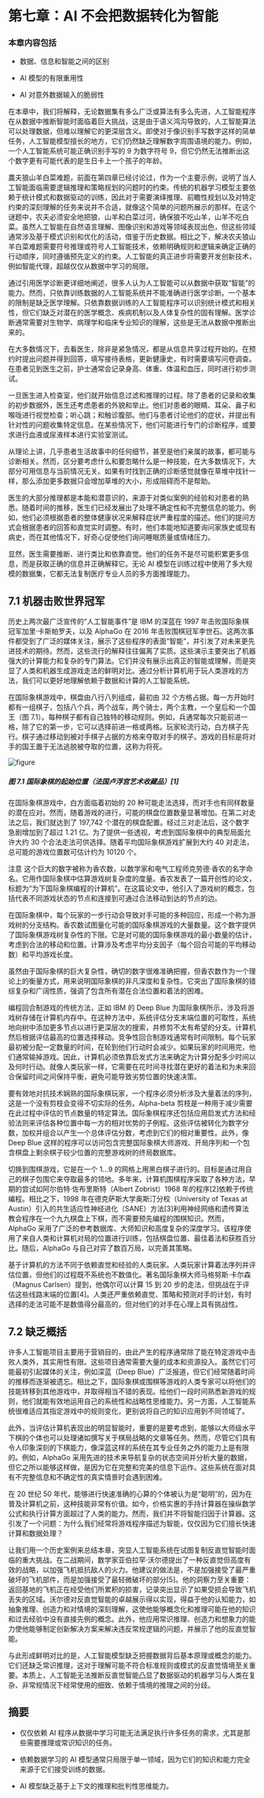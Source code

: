 # 第七章：AI 不会把数据转化为智能

### 本章内容包括

+   数据、信息和智能之间的区别

+   AI 模型的有限重用性

+   AI 对意外数据输入的脆弱性

在本章中，我们将解释，无论数据集有多么广泛或算法有多么先进，人工智能程序在从数据中推断智能时面临着巨大挑战，这是由于语义鸿沟导致的，人工智能算法可以处理数据，但难以理解它的更深层含义。即使对于像识别手写数字这样的简单任务，人工智能模型擅长的地方，它们仍然缺乏理解数字周围语境的能力。例如，一个人工智能系统可能正确识别手写的 9 为数字符号 9，但它仍然无法推断出这个数字更有可能代表的是生日卡上一个孩子的年龄。

農夫狼山羊白菜难题，前面在第四章已经讨论过，作为一个主要示例，说明了当人工智能面临需要逻辑推理和策略规划的问题时的约束。传统的机器学习模型主要依赖于统计模式和数据驱动的训练，因此对于需要演绎推理、前瞻性规划以及对特定约束的深刻理解的任务来说并不合适，就像这个简单的问题所展示的那样。在这个谜题中，农夫必须安全地把狼、山羊和白菜过河，确保狼不吃山羊，山羊不吃白菜。虽然人工智能在自然语言理解、图像识别和游戏等领域表现出色，但这些领域通常涉及基于模式识别和优化的活动，借鉴于历史数据。相比之下，解决农夫狼山羊白菜难题需要符号推理或符号人工智能技术，依赖明确规则和逻辑来确定正确的行动顺序，同时遵循预先定义的约束。人工智能的真正进步将需要开发创新技术，例如智能代理，超越仅仅从数据中学习的局限。

通过引用医学诊断更详细地阐述，很多人认为人工智能可以从数据中获取“智能”的能力。然而，只依靠训练数据的人工智能系统并不能准确进行医学诊断。一个基本的限制是缺乏医学理解。只依靠数据训练的人工智能程序可以识别统计模式和相关性，但它们缺乏对潜在的医学概念、疾病机制以及人体复杂性的固有理解。医学诊断通常需要对生物学、病理学和临床专业知识的理解，这些是无法从数据中推断出来的。

在大多数情况下，去看医生，除非是紧急情况，都是从信息共享过程开始的。在预约时提出问题并得到回答，填写接待表格，更新健康史，有时需要填写问卷调查。在患者见到医生之前，护士通常会记录身高、体重、体温和血压，同时进行初步测试。

一旦医生进入检查室，他们就开始信息过滤和推理的过程。除了患者的记录和收集的初步数据外，医生还考虑患者的外貌和举止。他们对患者的眼睛、耳朵、鼻子和喉咙进行视觉检查；听心跳；和触诊腹部。他们与患者讨论他们的症状，并提出有针对性的问题收集特定信息。在某些情况下，他们可能进行专门的诊断程序，或要求进行血液或尿液样本进行实验室测试。

从理论上讲，几乎患者生活故事中的任何细节，甚至是他们亲属的故事，都可能与诊断相关。然而，区分要考虑什么和要忽略什么是一种技能，在大多数情况下，大部分可用信息与当前情况无关。如果有时找到正确的诊断感觉就像在草堆中找针一样，那么添加更多数据只会增加草堆的大小，形成阻碍而不是帮助。

医生的大部分推理都是本能和潜意识的，来源于对类似案例的经验和对患者的熟悉。随着时间的推移，医生们已经发展出了处理不确定性和不完整信息的能力。例如，他们必须根据患者的整体健康状况来解释症状严重程度的描述。他们的提问方式会根据患者的回答和直觉实时调整。有时，他们本能地知道要询问家族史或现有病史，而在其他情况下，好奇心促使他们询问睡眠质量或情绪压力。

显然，医生需要推断、进行类比和依靠直觉。他们的任务不是尽可能积累更多信息，而是获取正确的信息并正确解释它。无论 AI 模型在训练过程中使用了多大规模的数据集，它都无法复制医疗专业人员的多方面推理能力。

## 7.1 机器击败世界冠军

历史上两次最广泛宣传的“人工智能事件”是 IBM 的深蓝在 1997 年击败国际象棋冠军加里·卡斯帕罗夫，以及 AlphaGo 在 2016 年击败围棋冠军李世石。这两次事件都受到了广泛的媒体关注，展示了这些程序的表面“智能”，并引发了对未来更先进技术的期待。然而，这些流行的解释往往偏离了实质。这些演示主要突出了机器强大的计算能力和复杂的专门算法。它们并没有展示出真正的智能或理解，而是突显了人类和机器生成游戏走法的鲜明对比。通过分析计算机用于玩人类游戏的方法，我们可以更好地理解依赖于数据和计算的人工智能系统。

在国际象棋游戏中，棋盘由八行八列组成，最初由 32 个方格占据。每一方开始时都有一组棋子，包括八个兵，两个战车，两个骑士，两个主教，一个皇后和一个国王（图 7.1）。每种棋子都有自己独特的移动规则。例如，兵通常每次只能前进一格，除了它的第一步，它可以选择前进一格或两格。玩家轮流行动，白方棋子先行。棋子通过移动到被对手棋子占据的方格来夺取对手的棋子。游戏的目标是将对手的国王置于无法逃脱被夺取的位置，这称为将死。

![figure](img/7-1.png)

##### 图 7.1 国际象棋的起始位置（法国卢浮宫艺术收藏品）[1]

在国际象棋游戏中，白方面临着初始的 20 种可能走法选择，而对手也有同样数量的潜在应对。然而，随着游戏的进行，可能的棋盘位置数量显著增加。在第二对走法之后，我们就达到了 197,742 个潜在的棋盘配置。经过三对走法后，这个数字急剧增加到了超过 1.21 亿。为了提供一些透视，考虑到国际象棋中的典型局面允许大约 30 个合法走法可供选择。随着平均国际象棋游戏扩展到大约 40 对走法，总可能的游戏位置数可估计约为 10120 个。

注意 这个巨大的数字被称为香农数，以数学家和电气工程师克劳德·香农的名字命名。它用作国际象棋中估算游戏树复杂度的度量。香农发表了一篇开创性的论文，标题为“为下国际象棋编程的计算机”。在这篇论文中，他引入了游戏树的概念，包括代表不同游戏状态的节点和连接到可通过合法移动到达的节点的边。

在国际象棋中，每个玩家的一步行动会导致对手可能的多种回应，形成一个称为游戏树的分支结构。香农数试图量化可能的国际象棋游戏的大量数量。这个数字提供了国际象棋游戏树复杂性的下限。它是对可能的国际象棋游戏的最小数量的估计，考虑到合法的移动和位置。计算涉及考虑平均分支因子（每个回合可能的平均移动数）和平均游戏长度。

虽然由于国际象棋的巨大复杂性，确切的数字很难准确把握，但香农数作为一个理论上的衡量方式，用来说明国际象棋的非凡深度和复杂性。它突出了国际象棋的错综复杂和广阔性质，强调了包含所有潜在合法位置和着法的困难。

编程回合制游戏的传统方法，正如 IBM 的 Deep Blue 为国际象棋所示，涉及将游戏树存储在计算机内存中。在这种方法中，系统评估分支末端位置的可取性，系统地向树中添加更多节点以进行更深层次的搜索，并修剪不太有希望的分支。计算机然后根据评估最高的位置选择移动。竞争性回合制游戏通常有时间限制。每个玩家最初被分配一定数量的时间，在轮到他们行动时会减少。如果玩家的时间用完，他们通常输掉游戏。因此，计算机必须依靠启发式方法来确定为计算分配多少时间以及何时行动。就像人类玩家一样，它需要在花时间寻找潜在更好的着法和为未来回合保留时间之间保持平衡，避免可能导致劣势位置的快速决策。

要有效地对抗技术娴熟的国际象棋玩家，一个程序必须分析涉及大量着法的序列，这是一个没有剪枝会变得不切实际的任务。Alpha-beta 剪枝是一种用于减少需要在此过程中评估的节点数量的特定算法。国际象棋程序还包括应用启发式方法和经验法则来评估各种位置中每一方的相对优势的子例程。这些评估被转化为数字分数，加权并组合以产生一个总体评估分数，考虑到它们的相对重要性。此外，像 Deep Blue 这样的程序可以访问包含完整国际象棋大师游戏、开局序列和一个包含棋盘上剩余棋子较少位置的完整游戏树的终局数据库。

切换到围棋游戏，它是在一个 1…9 的网格上用黑白棋子进行的。目标是通过用自己的棋子包围它来夺取最多的领地。多年来，计算机围棋程序采取了各种方法，早期的尝试如阿尔伯特·佐布里斯特（Albert Zobrist）1968 年的程序[2]依赖于传统编程。相比之下，1998 年在德克萨斯大学奥斯汀分校（University of Texas at Austin）引入的共生适应性神经进化（SANE）方法[3]利用神经网络和遗传算法教会程序在一个九九棋盘上下棋，而不需要预先编程的围棋知识。然而，AlphaGo 采用了广泛的参考数据库、大师知识和高度复杂的深度学习。该程序使用了来自人类和计算机对局的位置进行训练，包括棋盘位置、最佳着法和获胜百分比。随后，AlphaGo 与自己对弈了数百万局，以完善其策略。

基于计算机的方法不同于依赖直觉和经验的人类玩家。人类玩家计算着法序列并评估位置，但他们的过程既不系统也不数值化。著名国际象棋大师马格努斯·卡尔森（Magnus Carlsen）提到，他偶尔可以计算 15 到 20 步的走法，但挑战在于评估这些线路末端的位置[4]。人类还严重依赖直觉、策略和预测对手的计划，有时选择的走法可能不是数值得分最高的，但对他们的对手在心理上具有挑战性。

## 7.2 缺乏概括

许多人工智能项目主要用于营销目的，由此产生的程序通常除了能在特定游戏中击败人类外，其实用性有限。这些项目通常需要大量的成本和资源投入。虽然它们可能最初引起媒体的关注，例如深蓝（Deep Blue）广泛报道，但它们经常随着时间的推移而逐渐被遗忘。相比之下，国际象棋或围棋等游戏的人类专家可以将他们的技能转移到其他游戏中，并取得相当不错的表现。给他们一段时间熟悉新游戏的规则，他们就能有效地运用自己的系统性和战略性思维能力。另一方面，人工智能系统很难适应其指定游戏中的规则变化，更别说将自己的知识应用到不同领域了。

此外，当评估计算机表现出的明显智能时，重要的是要考虑到，能够以大师级水平下棋的个体也可以处理诸如撰写关于棋局战略的文章等任务。然而，尽管它们具有令人印象深刻的下棋能力，像深蓝这样的系统在其专业任务之外的能力上是有限的。例如，AlphaGo 采用先进的技术来导航复杂的状态空间并分析大量的数据，但它之所以能够这样做，是因为它在完整和完美的信息下运作。这些系统在面对具有不完整信息和不确定性的真实情景时会遇到困难。

在 20 世纪 50 年代，能够进行快速准确的心算的个体被认为是“聪明”的，因为在普及计算机之前，这种技能非常有价值。如今，价格实惠的手持计算器在操纵数学公式和执行计算方面超过了人类的能力。然而，我们并不将智能归因于计算器。这引发了一个问题：为什么我们经常将游戏程序描述为智能，仅仅因为它们擅长快速计算和数据处理？

让我们用一个历史案例来总结本章，突显人工智能系统在试图复制反直觉智能时面临的重大挑战。在二战期间，数学家亚伯拉罕·沃尔德提出了一种反直觉但高度有效的战略，以加强飞机抵抗敌人的火力。他建议的做法是，不是加强接受了最严重破坏的飞机部件，而是加强接受了最轻微破坏的部分[5]。他的洞察力至关重要：返回基地的飞机正在经受他们所累积的损害，记录突出显示了如果受损会导致飞机丢失的区域。沃尔德对反直觉智能的卓越展示得以实现，得益于他的认知能力，如抽象推理、创造力和对情境的深刻理解，这使他能够概念化和推理可能在他的知识和过去经验中没有直接先例的概念。此外，他应用常识推理、创造力和想象力的能力使他能够制定创新解决方案来解决违反常规逻辑的问题，并展示了他的反直觉智能。

与此形成鲜明对比的是，人工智能模型缺乏把握数据背后基本原理或概念的能力。它们还缺乏常识推理，这对于理解可能不符合标准规则或模式的反直觉情境至关重要。本质上，人工智能无法推断反直觉智能凸显了数据驱动的机器学习与人类在复杂、非常规情况下经常使用的细致、依赖于情境的推理之间的分歧。

## 摘要

+   仅仅依赖 AI 程序从数据中学习可能无法满足执行许多任务的需求，尤其是那些需要推理或常识知识的任务。

+   依赖数据学习的 AI 模型通常只局限于单一领域，因为它们的知识和能力完全来源于它们接受训练的数据。

+   AI 模型缺乏基于上下文的推理和批判性思维能力。
